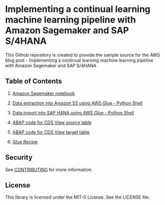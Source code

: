 # Implementing a continual learning machine learning pipeline with Amazon Sagemaker and SAP S/4HANA

This Github repository is created to provide the sample source for the AWS blog post - Implementing a continual learning machine learning pipeline with Amazon Sagemaker and SAP S/4HANA

## Table of Contents
1. [Amazon Sagemaker notebook](scripts/ml.ipynb) 

1. [Data extraction into Amazon S3 using AWS Glue - Python Shell](scripts/sap-data-extraction.py) 

2. [Data import into SAP HANA using AWS Glue - Python Shell](scripts/sap-data-import.py) 

3. [ABAP code for CDS View source table](scripts/sap-abap-cds-view-source-table) 

4. [ABAP code for CDS View target table](scripts/sap-abap-cds-view-target-table) 

5. [Glue Recipe](scripts/glue-databrew-recipe.yaml)

## Security

See [CONTRIBUTING](CONTRIBUTING.md#security-issue-notifications) for more information.

## License

This library is licensed under the MIT-0 License. See the LICENSE file.